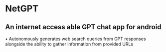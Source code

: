 # NetGPT
## An internet access able GPT chat app for android
• Autonomously generates web search queries from GPT responses alongside the ability to gather information from provided URLs
